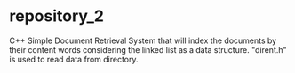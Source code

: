 # repository_2
C++ Simple Document Retrieval System that will index the documents by their content words considering the linked list as a data structure.
"dirent.h" is used to read data from directory.
